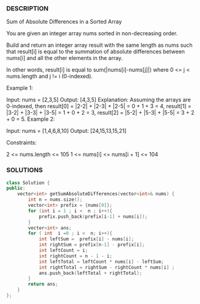 ### DESCRIPTION

Sum of Absolute Differences in a Sorted Array

You are given an integer array nums sorted in non-decreasing order.

Build and return an integer array result with the same length as nums such that result[i] is equal to the summation of absolute differences between nums[i] and all the other elements in the array.

In other words, result[i] is equal to sum(|nums[i]-nums[j]|) where 0 <= j < nums.length and j != i (0-indexed).

 

Example 1:

Input: nums = [2,3,5]
Output: [4,3,5]
Explanation: Assuming the arrays are 0-indexed, then
result[0] = |2-2| + |2-3| + |2-5| = 0 + 1 + 3 = 4,
result[1] = |3-2| + |3-3| + |3-5| = 1 + 0 + 2 = 3,
result[2] = |5-2| + |5-3| + |5-5| = 3 + 2 + 0 = 5.
Example 2:

Input: nums = [1,4,6,8,10]
Output: [24,15,13,15,21]
 

Constraints:

2 <= nums.length <= 105
1 <= nums[i] <= nums[i + 1] <= 104




### SOLUTIONS

```c++
class Solution {
public:
    vector<int> getSumAbsoluteDifferences(vector<int>& nums) {
        int n = nums.size();
        vector<int> prefix = {nums[0]};
        for (int i = 1 ; i <  n ; i++){
            prefix.push_back(prefix[i-1] + nums[i]);
        }
        vector<int> ans;
        for ( int  i =0 ; i <  n; i++){
            int leftSum =  prefix[i] - nums[i];
            int rightSum = prefix[n-1] - prefix[i];
            int leftCount = i;
            int rightCount = n - 1 - i;
            int leftTotal = leftCount * nums[i] - leftSum;
            int rightTotal = rightSum - rightCount * nums[i] ;
            ans.push_back(leftTotal + rightTotal);
        }
        return ans;
    }
};
```